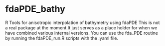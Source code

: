 # fdaPDE_bathy
R Tools for anisotropic interpolation of bathymetry using fdaPDE
This is not a real package at the moment.It just serves as a place holder for when we have combined various internal versions. 
You can use the fda_PDE routine by running the fdaPDE_run.R scripts with the .yaml file. 

